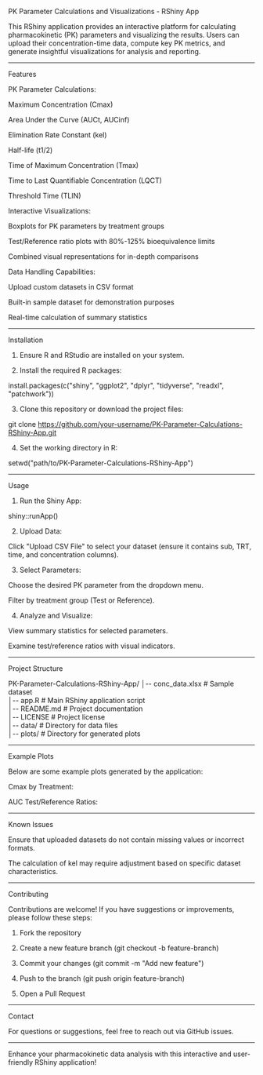 PK Parameter Calculations and Visualizations - RShiny App

This RShiny application provides an interactive platform for calculating pharmacokinetic (PK) parameters and visualizing the results. Users can upload their concentration-time data, compute key PK metrics, and generate insightful visualizations for analysis and reporting.


---

Features

PK Parameter Calculations:

Maximum Concentration (Cmax)

Area Under the Curve (AUCt, AUCinf)

Elimination Rate Constant (kel)

Half-life (t1/2)

Time of Maximum Concentration (Tmax)

Time to Last Quantifiable Concentration (LQCT)

Threshold Time (TLIN)


Interactive Visualizations:

Boxplots for PK parameters by treatment groups

Test/Reference ratio plots with 80%-125% bioequivalence limits

Combined visual representations for in-depth comparisons


Data Handling Capabilities:

Upload custom datasets in CSV format

Built-in sample dataset for demonstration purposes

Real-time calculation of summary statistics




---

Installation

1. Ensure R and RStudio are installed on your system.


2. Install the required R packages:



install.packages(c("shiny", "ggplot2", "dplyr", "tidyverse", "readxl", "patchwork"))

3. Clone this repository or download the project files:



git clone https://github.com/your-username/PK-Parameter-Calculations-RShiny-App.git

4. Set the working directory in R:



setwd("path/to/PK-Parameter-Calculations-RShiny-App")


---

Usage

1. Run the Shiny App:



shiny::runApp()

2. Upload Data:

Click "Upload CSV File" to select your dataset (ensure it contains sub, TRT, time, and concentration columns).



3. Select Parameters:

Choose the desired PK parameter from the dropdown menu.

Filter by treatment group (Test or Reference).



4. Analyze and Visualize:

View summary statistics for selected parameters.

Examine test/reference ratios with visual indicators.





---

Project Structure

PK-Parameter-Calculations-RShiny-App/
│-- conc_data.xlsx          # Sample dataset  
│-- app.R                   # Main RShiny application script  
│-- README.md               # Project documentation  
│-- LICENSE                 # Project license  
│-- data/                   # Directory for data files  
│-- plots/                   # Directory for generated plots


---

Example Plots

Below are some example plots generated by the application:

Cmax by Treatment:


AUC Test/Reference Ratios:




---

Known Issues

Ensure that uploaded datasets do not contain missing values or incorrect formats.

The calculation of kel may require adjustment based on specific dataset characteristics.



---

Contributing

Contributions are welcome! If you have suggestions or improvements, please follow these steps:

1. Fork the repository


2. Create a new feature branch (git checkout -b feature-branch)


3. Commit your changes (git commit -m "Add new feature")


4. Push to the branch (git push origin feature-branch)


5. Open a Pull Request

---

Contact

For questions or suggestions, feel free to reach out via GitHub issues.


---

Enhance your pharmacokinetic data analysis with this interactive and user-friendly RShiny application!

